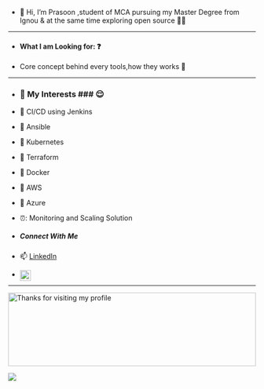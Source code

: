 - 👋 Hi, I’m Prasoon ,student of MCA pursuing my Master Degree from Ignou & at the same time exploring open source :technologist:

---
- #### What I am Looking for: :question: ####
- Core concept behind every tools,how they works :milky_way:
---
- ### 👀 My Interests ### :relieved:
- :dart: CI/CD using Jenkins 
- :balloon:  Ansible
- :santa: Kubernetes
-  :tada: Terraform
-  :man_dancing: Docker
- :gift: AWS
- :pill: Azure
- ⏰: Monitoring and Scaling Solution

 
- #####  Connect With Me #####

-   📫 [LinkedIn](https://www.linkedin.com/in/prasoon-mishra-baaa41186) 
- [<img align="left" alt="Prasoon Mishra | LinkedIn" width="22px" src="https://cdn.jsdelivr.net/npm/simple-icons@v3/icons/linkedin.svg" />][LinkedIn]


 [LinkedIn]: https://www.linkedin.com/in/prasoon-mishra-baaa41186
 
 
---

<img height="150" alt="Thanks for visiting my profile" width="100%" src="https://raw.githubusercontent.com/BrunnerLivio/brunnerlivio/master/images/marquee.svg" />

![](https://komarev.com/ghpvc/?username=bcamishrapr&label=PROFILE+VIEWS)




